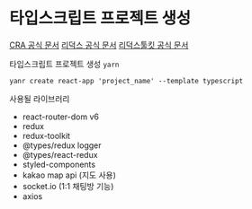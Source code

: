 # 타입스크립트 프로젝트 생성

[CRA 공식 문서](https://create-react-app.dev/docs/adding-typescript)
[리덕스 공식 문서](https://redux.js.org/introduction/installation)
[리덕스툴킷 공식 문서](https://redux-toolkit.js.org/introduction/getting-started)

타입스크립트 프로젝트 생성 `yarn`

```cli
yanr create react-app 'project_name' --template typescript
```

사용될 라이브러리

- react-router-dom v6
- redux
- redux-toolkit
- @types/redux logger
- @types/react-redux
- styled-components
- kakao map api (지도 사용)
- socket.io (1:1 채팅방 기능)
- axios
